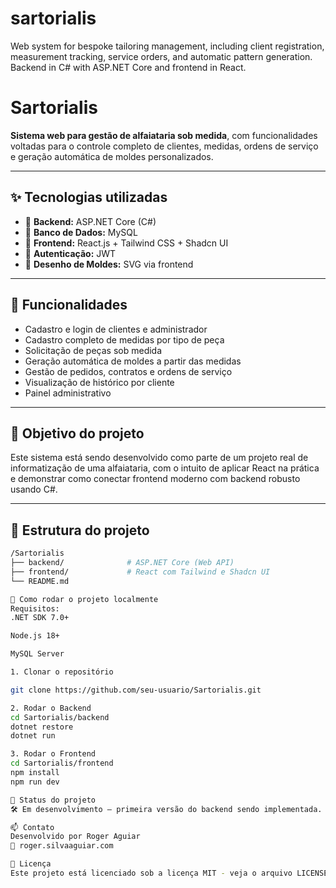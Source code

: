# sartorialis
Web system for bespoke tailoring management, including client registration, measurement tracking, service orders, and automatic pattern generation. Backend in C# with ASP.NET Core and frontend in React.

# Sartorialis

**Sistema web para gestão de alfaiataria sob medida**, com funcionalidades voltadas para o controle completo de clientes, medidas, ordens de serviço e geração automática de moldes personalizados.

---

## ✨ Tecnologias utilizadas

- 🔹 **Backend:** ASP.NET Core (C#)
- 🔹 **Banco de Dados:** MySQL
- 🔹 **Frontend:** React.js + Tailwind CSS + Shadcn UI
- 🔹 **Autenticação:** JWT
- 🔹 **Desenho de Moldes:** SVG via frontend

---

## 🎯 Funcionalidades

- Cadastro e login de clientes e administrador
- Cadastro completo de medidas por tipo de peça
- Solicitação de peças sob medida
- Geração automática de moldes a partir das medidas
- Gestão de pedidos, contratos e ordens de serviço
- Visualização de histórico por cliente
- Painel administrativo

---

## 🧠 Objetivo do projeto

Este sistema está sendo desenvolvido como parte de um projeto real de informatização de uma alfaiataria, com o intuito de aplicar React na prática e demonstrar como conectar frontend moderno com backend robusto usando C#.

---

## 📁 Estrutura do projeto

```bash
/Sartorialis
├── backend/              # ASP.NET Core (Web API)
├── frontend/             # React com Tailwind e Shadcn UI
└── README.md

🚀 Como rodar o projeto localmente
Requisitos:
.NET SDK 7.0+

Node.js 18+

MySQL Server

1. Clonar o repositório

git clone https://github.com/seu-usuario/Sartorialis.git

2. Rodar o Backend
cd Sartorialis/backend
dotnet restore
dotnet run

3. Rodar o Frontend
cd Sartorialis/frontend
npm install
npm run dev

📌 Status do projeto
🛠️ Em desenvolvimento — primeira versão do backend sendo implementada.

📫 Contato
Desenvolvido por Roger Aguiar
📧 roger.silvaaguiar.com

📄 Licença
Este projeto está licenciado sob a licença MIT - veja o arquivo LICENSE para mais detalhes.
